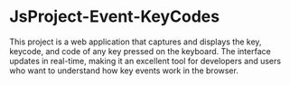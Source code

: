 # JsProject-Event-KeyCodes

This project is a web application that captures and displays the key, keycode, and code of any key pressed on the keyboard. The interface updates in real-time, making it an excellent tool for developers and users who want to understand how key events work in the browser.

